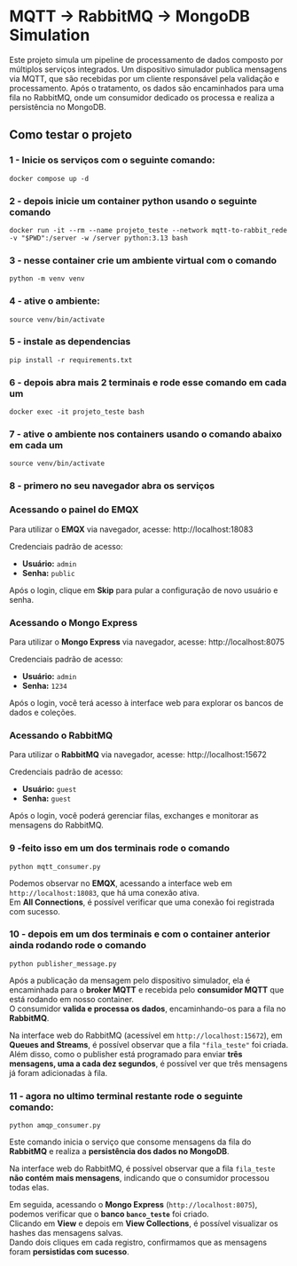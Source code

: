 # MQTT → RabbitMQ → MongoDB Simulation
Este projeto simula um pipeline de processamento de dados composto por múltiplos serviços integrados.
Um dispositivo simulador publica mensagens via MQTT, que são recebidas por um cliente responsável pela validação e processamento. Após o tratamento, os dados são encaminhados para uma fila no RabbitMQ, onde um consumidor dedicado os processa e realiza a persistência no MongoDB.


## Como testar o projeto

### 1 - Inicie os serviços com o seguinte comando:

``docker compose up -d``

### 2 - depois inicie um container python usando o seguinte comando

``docker run -it --rm --name projeto_teste --network mqtt-to-rabbit_rede -v "$PWD":/server -w /server python:3.13 bash``


### 3 - nesse container crie um ambiente virtual com o comando

``python -m venv venv``

### 4 - ative o ambiente:

``source venv/bin/activate``


### 5 - instale as dependencias

``pip install -r requirements.txt``

### 6 - depois abra mais 2 terminais e rode esse comando em cada um

``docker exec -it projeto_teste bash``

### 7 - ative o ambiente nos containers usando o comando abaixo em cada um

``source venv/bin/activate``

### 8 - primero no seu navegador abra os serviços

### Acessando o painel do EMQX
Para utilizar o **EMQX** via navegador, acesse:
http://localhost:18083

Credenciais padrão de acesso:
- **Usuário:** `admin`  
- **Senha:** `public` 

Após o login, clique em **Skip** para pular a configuração de novo usuário e senha.

### Acessando o Mongo Express

Para utilizar o **Mongo Express** via navegador, acesse:
http://localhost:8075

Credenciais padrão de acesso:
- **Usuário:** `admin`  
- **Senha:** `1234`

Após o login, você terá acesso à interface web para explorar os bancos de dados e coleções.

### Acessando o RabbitMQ

Para utilizar o **RabbitMQ** via navegador, acesse:
http://localhost:15672

Credenciais padrão de acesso:
- **Usuário:** `guest`  
- **Senha:** `guest`

Após o login, você poderá gerenciar filas, exchanges e monitorar as mensagens do RabbitMQ.

### 9 -feito isso em um dos terminais rode o comando

``python mqtt_consumer.py``

Podemos observar no **EMQX**, acessando a interface web em `http://localhost:18083`, que há uma conexão ativa.  
Em **All Connections**, é possível verificar que uma conexão foi registrada com sucesso.


### 10 - depois em um dos terminais e com o container anterior ainda rodando rode o comando

``python publisher_message.py``

Após a publicação da mensagem pelo dispositivo simulador, ela é encaminhada para o **broker MQTT** e recebida pelo **consumidor MQTT** que está rodando em nosso container.  
O consumidor **valida e processa os dados**, encaminhando-os para a fila no **RabbitMQ**.  

Na interface web do RabbitMQ (acessível em `http://localhost:15672`), em **Queues and Streams**, é possível observar que a fila `"fila_teste"` foi criada.  
Além disso, como o publisher está programado para enviar **três mensagens, uma a cada dez segundos**, é possível ver que três mensagens já foram adicionadas à fila.


### 11 - agora no ultimo terminal restante rode o seguinte comando:

``python amqp_consumer.py``

Este comando inicia o serviço que consome mensagens da fila do **RabbitMQ** e realiza a **persistência dos dados no MongoDB**.  

Na interface web do RabbitMQ, é possível observar que a fila `fila_teste` **não contém mais mensagens**, indicando que o consumidor processou todas elas.  

Em seguida, acessando o **Mongo Express** (`http://localhost:8075`), podemos verificar que o **banco `banco_teste`** foi criado.  
Clicando em **View** e depois em **View Collections**, é possível visualizar os hashes das mensagens salvas.  
Dando dois cliques em cada registro, confirmamos que as mensagens foram **persistidas com sucesso**.
